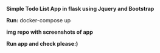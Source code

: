 __Simple Todo List App in flask using Jquery and Bootstrap__

__Run:__ docker-compose up

__img repo with screenshots of app__

__Run app and check please:)__
